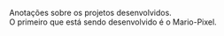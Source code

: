 Anotações sobre os projetos desenvolvidos.<br>
O primeiro que está sendo desenvolvido é o Mario-Pixel. 
